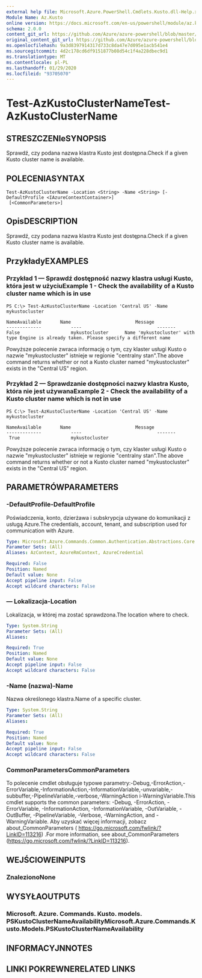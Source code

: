 ```yaml
---
external help file: Microsoft.Azure.PowerShell.Cmdlets.Kusto.dll-Help.xml
Module Name: Az.Kusto
online version: https://docs.microsoft.com/en-us/powershell/module/az.kusto/test-azkustoclustername
schema: 2.0.0
content_git_url: https://github.com/Azure/azure-powershell/blob/master/src/Kusto/Kusto/help/Test-AzKustoClusterName.md
original_content_git_url: https://github.com/Azure/azure-powershell/blob/master/src/Kusto/Kusto/help/Test-AzKustoClusterName.md
ms.openlocfilehash: 9a3d8397914317d733c8da47e7d095e1acb541e4
ms.sourcegitcommit: 4d2c178cd6df9151877b08d54c1f4a228dbec9d1
ms.translationtype: MT
ms.contentlocale: pl-PL
ms.lasthandoff: 01/29/2020
ms.locfileid: "93705070"
---
```

# <span data-ttu-id="0c2fe-101">Test-AzKustoClusterName</span><span class="sxs-lookup"><span data-stu-id="0c2fe-101">Test-AzKustoClusterName</span></span>

## <span data-ttu-id="0c2fe-102">STRESZCZENIe</span><span class="sxs-lookup"><span data-stu-id="0c2fe-102">SYNOPSIS</span></span>
<span data-ttu-id="0c2fe-103">Sprawdź, czy podana nazwa klastra Kusto jest dostępna.</span><span class="sxs-lookup"><span data-stu-id="0c2fe-103">Check if a given Kusto cluster name is available.</span></span>

## <span data-ttu-id="0c2fe-104">POLECENIA</span><span class="sxs-lookup"><span data-stu-id="0c2fe-104">SYNTAX</span></span>

```
Test-AzKustoClusterName -Location <String> -Name <String> [-DefaultProfile <IAzureContextContainer>]
 [<CommonParameters>]
```

## <span data-ttu-id="0c2fe-105">Opis</span><span class="sxs-lookup"><span data-stu-id="0c2fe-105">DESCRIPTION</span></span>
<span data-ttu-id="0c2fe-106">Sprawdź, czy podana nazwa klastra Kusto jest dostępna.</span><span class="sxs-lookup"><span data-stu-id="0c2fe-106">Check if a given Kusto cluster name is available.</span></span>

## <span data-ttu-id="0c2fe-107">Przykłady</span><span class="sxs-lookup"><span data-stu-id="0c2fe-107">EXAMPLES</span></span>

### <span data-ttu-id="0c2fe-108">Przykład 1 — Sprawdź dostępność nazwy klastra usługi Kusto, która jest w użyciu</span><span class="sxs-lookup"><span data-stu-id="0c2fe-108">Example 1 - Check the availability of a Kusto cluster name which is in use</span></span>

```
PS C:\> Test-AzKustoClusterName -Location 'Central US' -Name mykustocluster

NameAvailable       Name                        Message
-------------           ----                            -------
False                   mykustocluster      Name 'mykustocluster' with type Engine is already taken. Please specify a different name
```

<span data-ttu-id="0c2fe-109">Powyższe polecenie zwraca informację o tym, czy klaster usługi Kusto o nazwie "mykustocluster" istnieje w regionie "centralny stan".</span><span class="sxs-lookup"><span data-stu-id="0c2fe-109">The above command returns whether or not a Kusto cluster named "mykustocluster" exists in the "Central US" region.</span></span>

### <span data-ttu-id="0c2fe-110">Przykład 2 — Sprawdzanie dostępności nazwy klastra Kusto, która nie jest używana</span><span class="sxs-lookup"><span data-stu-id="0c2fe-110">Example 2 - Check the availability of a Kusto cluster name which is not in use</span></span>

```
PS C:\> Test-AzKustoClusterName -Location 'Central US' -Name mykustocluster

NameAvailable       Name                        Message
-------------           ----                            -------
 True                   mykustocluster
```

<span data-ttu-id="0c2fe-111">Powyższe polecenie zwraca informację o tym, czy klaster usługi Kusto o nazwie "mykustocluster" istnieje w regionie "centralny stan".</span><span class="sxs-lookup"><span data-stu-id="0c2fe-111">The above command returns whether or not a Kusto cluster named "mykustocluster" exists in the "Central US" region.</span></span>

## <span data-ttu-id="0c2fe-112">PARAMETRÓW</span><span class="sxs-lookup"><span data-stu-id="0c2fe-112">PARAMETERS</span></span>

### <span data-ttu-id="0c2fe-113">-DefaultProfile</span><span class="sxs-lookup"><span data-stu-id="0c2fe-113">-DefaultProfile</span></span>
<span data-ttu-id="0c2fe-114">Poświadczenia, konto, dzierżawa i subskrypcja używane do komunikacji z usługą Azure.</span><span class="sxs-lookup"><span data-stu-id="0c2fe-114">The credentials, account, tenant, and subscription used for communication with Azure.</span></span>

```yaml
Type: Microsoft.Azure.Commands.Common.Authentication.Abstractions.Core.IAzureContextContainer
Parameter Sets: (All)
Aliases: AzContext, AzureRmContext, AzureCredential

Required: False
Position: Named
Default value: None
Accept pipeline input: False
Accept wildcard characters: False
```

### <span data-ttu-id="0c2fe-115">— Lokalizacja</span><span class="sxs-lookup"><span data-stu-id="0c2fe-115">-Location</span></span>
<span data-ttu-id="0c2fe-116">Lokalizacja, w której ma zostać sprawdzona.</span><span class="sxs-lookup"><span data-stu-id="0c2fe-116">The location where to check.</span></span>

```yaml
Type: System.String
Parameter Sets: (All)
Aliases:

Required: True
Position: Named
Default value: None
Accept pipeline input: False
Accept wildcard characters: False
```

### <span data-ttu-id="0c2fe-117">-Name (nazwa)</span><span class="sxs-lookup"><span data-stu-id="0c2fe-117">-Name</span></span>
<span data-ttu-id="0c2fe-118">Nazwa określonego klastra.</span><span class="sxs-lookup"><span data-stu-id="0c2fe-118">Name of a specific cluster.</span></span>

```yaml
Type: System.String
Parameter Sets: (All)
Aliases:

Required: True
Position: Named
Default value: None
Accept pipeline input: False
Accept wildcard characters: False
```

### <span data-ttu-id="0c2fe-119">CommonParameters</span><span class="sxs-lookup"><span data-stu-id="0c2fe-119">CommonParameters</span></span>
<span data-ttu-id="0c2fe-120">To polecenie cmdlet obsługuje typowe parametry:-Debug,-ErrorAction,-ErrorVariable,-InformationAction,-InformationVariable,-unvariable,-subbuffer,-PipelineVariable,-verbose,-WarningAction i-WarningVariable.</span><span class="sxs-lookup"><span data-stu-id="0c2fe-120">This cmdlet supports the common parameters: -Debug, -ErrorAction, -ErrorVariable, -InformationAction, -InformationVariable, -OutVariable, -OutBuffer, -PipelineVariable, -Verbose, -WarningAction, and -WarningVariable.</span></span> <span data-ttu-id="0c2fe-121">Aby uzyskać więcej informacji, zobacz about_CommonParameters ( https://go.microsoft.com/fwlink/?LinkID=113216) .</span><span class="sxs-lookup"><span data-stu-id="0c2fe-121">For more information, see about_CommonParameters (https://go.microsoft.com/fwlink/?LinkID=113216).</span></span>

## <span data-ttu-id="0c2fe-122">WEJŚCIOWE</span><span class="sxs-lookup"><span data-stu-id="0c2fe-122">INPUTS</span></span>

### <span data-ttu-id="0c2fe-123">Znaleziono</span><span class="sxs-lookup"><span data-stu-id="0c2fe-123">None</span></span>

## <span data-ttu-id="0c2fe-124">WYSYŁA</span><span class="sxs-lookup"><span data-stu-id="0c2fe-124">OUTPUTS</span></span>

### <span data-ttu-id="0c2fe-125">Microsoft. Azure. Commands. Kusto. models. PSKustoClusterNameAvailability</span><span class="sxs-lookup"><span data-stu-id="0c2fe-125">Microsoft.Azure.Commands.Kusto.Models.PSKustoClusterNameAvailability</span></span>

## <span data-ttu-id="0c2fe-126">INFORMACYJN</span><span class="sxs-lookup"><span data-stu-id="0c2fe-126">NOTES</span></span>

## <span data-ttu-id="0c2fe-127">LINKI POKREWNE</span><span class="sxs-lookup"><span data-stu-id="0c2fe-127">RELATED LINKS</span></span>
